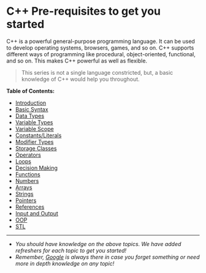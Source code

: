 # C++ Pre-requisites to get you started

C++ is a powerful general-purpose programming language. It can be used to develop operating systems, browsers, games, and so on. C++ supports different ways of programming like procedural, object-oriented, functional, and so on. This makes C++ powerful as well as flexible.

> This series is not a single language constricted, but, a basic knowledge of C++ would help you throughout.

**Table of Contents:**
- [Introduction](cpp-basic-syntax.md)
- [Basic Syntax](01-cpp-basic-syntax.md)
- [Data Types](02-data-types.md)
- [Variable Types](03-variable-types.md)
- [Variable Scope](04-variable-scope.md)
- [Constants/Literals](05-constants-literals.md)
- [Modifier Types](06-modifier-types.md)
- [Storage Classes](07-storage-classes.md)
- [Operators](08-operators.md)
- [Loops](09-loops.md)
- [Decision Making](10-decisionmaking.md)
- [Functions](11-functions.md)
- [Numbers](12-numbers.md)
- [Arrays](13-arrays.md)
- [Strings](14-strings.md)
- [Pointers](15-pointers.md)
- [References](16-references.md)
- [Input and Output](17-inputoutput.md)
- [OOP](18-oop.md)
- [STL](19-stl.md)
---
- _You should have knowledge on the above topics. We have added refreshers for each topic to get you started!_
- _Remember, [Google](https://www.google.com) is always there in case you forget something or need more in depth knowledge on any topic!_
